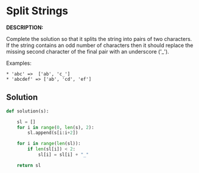 # Split Strings
**DESCRIPTION:**

Complete the solution so that it splits the string into pairs of two characters. If the string contains an odd number of characters then it should replace the missing second character of the final pair with an underscore ('_').

Examples:
```
* 'abc' =>  ['ab', 'c_']
* 'abcdef' => ['ab', 'cd', 'ef']
```

## Solution
```Python
def solution(s):

    sl = []
    for i in range(0, len(s), 2):
        sl.append(s[i:i+2])

    for i in range(len(sl)):
        if len(sl[i]) < 2:
            sl[i] = sl[i] + "_"

    return sl
```